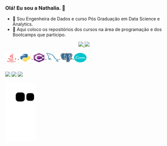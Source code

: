 ### Olá! Eu sou a Nathalia. 👋

- 🔭 Sou Engenheira de Dados e curso Pós Graduação em Data Science e Analytics.
- 🌱 Aqui coloco os repositórios dos cursos na área de programação e dos Bootcamps que participo.

<div align="center">
  <a href="https://github.com/nathaliasch">
  <img height="180em" src="https://github-readme-stats.vercel.app/api?username=nathaliasch&show_icons=true&theme=dracula&include_all_commits=true&count_private=true"/>
  <img height="180em" src="https://github-readme-stats.vercel.app/api/top-langs/?username=nathaliasch&layout=compact&langs_count=7&theme=dracula"/>

</div>
  <div style="display: inline_block"><br>
  <img align="center" alt="Nat-J" height="30" width="40" src="https://raw.githubusercontent.com/devicons/devicon/master/icons/java/java-plain.svg">
  <img align="center" alt="Nat-P" height="30" width="40" src="https://raw.githubusercontent.com/devicons/devicon/master/icons/python/python-original.svg">
  <img align="center" alt="Nat-C" height="30" width="40" src="https://raw.githubusercontent.com/devicons/devicon/master/icons/csharp/csharp-original.svg">
  <img align="center" alt="Nat-mysql" height="30" width="40" src="https://raw.githubusercontent.com/devicons/devicon/master/icons/mysql/mysql-original.svg">
  <img align="center" alt="Nat-Postgresql" height="30" width="40" src="https://raw.githubusercontent.com/devicons/devicon/master/icons/postgresql/postgresql-original.svg">
  <img align="center" alt="Nat-Canva" height="30" width="40" src="https://raw.githubusercontent.com/devicons/devicon/master/icons/canva/canva-original.svg">
 </div>
  
  ##
 
<div> 
  
  <a href = "mailto:nathalia.schmucler@gmail.com"><img src="https://img.shields.io/badge/-Gmail-%23333?style=for-the-badge&logo=gmail&logoColor=white" target="_blank"></a>
  <a href="https://[www.linkedin.com/in/nathalia-schmucler-28271334" target="_blank"><img src="https://img.shields.io/badge/-LinkedIn-%230077B5?style=for-the-badge&logo=linkedin&logoColor=white" target="_blank"></a>
   <a href="https://instagram.com/nathaliasch" target="_blank"><img src="https://img.shields.io/badge/-Instagram-%23E4405F?style=for-the-badge&logo=instagram&logoColor=white" target="_blank"></a>
    
   ![Snake animation](https://github.com/nathaliasch/nathaliasch/blob/output/github-contribution-grid-snake.svg)
 
</div>
